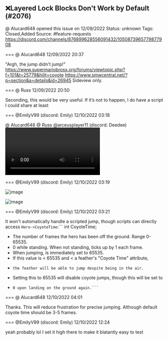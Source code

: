 ## ❌Layered Lock Blocks Don't Work by Default (#2076)
@ Alucard648 opened this issue on 12/09/2022
Status: unknown
Tags: Closed,Added
Source: #feature-requests https://discord.com/channels/876899628556091432/1050873965779877908


=== @ Alucard648 12/09/2022 20:37

"Argh, the jump didn't jump!"
https://www.supermariobrosx.org/forums/viewtopic.php?f=101&t=25779&hilit=coyote
https://www.smwcentral.net/?p=section&a=details&id=26945
Sideview only.

=== @ Russ 12/09/2022 20:50

Seconding, this would be very useful. If it’s not to happen, I do have a script I could share at least

=== @EmilyV99 (discord: Emily) 12/10/2022 03:18

@ Alucard648 @ Russ @arceusplayer11 (discord: Deedee)
![image](https://cdn.discordapp.com/attachments/1050873965779877908/1050974841043431524/2022-12-09_22-17-52.mp4?ex=65ebd518&is=65d96018&hm=080fe118b8131e6343af1eb77d436e912aadee076f53d00f8223e2d6cc1ae2c2&)

=== @EmilyV99 (discord: Emily) 12/10/2022 03:19


![image](https://cdn.discordapp.com/attachments/1050873965779877908/1050975134300782612/image.png?ex=65ebd55e&is=65d9605e&hm=0a24a57118bede5093081be0b5505d8713dc62881e65cc1ef337164b45bb194a&)

![image](https://cdn.discordapp.com/attachments/1050873965779877908/1050975224608333844/image.png?ex=65ebd573&is=65d96073&hm=9118ee679cb93cf93b89930b85e9f2d722f9be4404c84bf5a33303e2948037a3&)

=== @EmilyV99 (discord: Emily) 12/10/2022 03:21

It won't automatically handle a scripted jump, though scripts can directly access `Hero->CoyoteTime`:```
int CoyoteTime;
 * The number of frames the hero has been off the ground. Range 0-65535.
 * 0 while standing. When not standing, ticks up by 1 each frame.
 * When jumping, is immediately set to 65535.
 * If this value is < 65535 and < a feather's "Coyote Time" attribute,
 *     the feather will be able to jump despite being in the air.
 * Setting this to 65535 will disable coyote jumps, though this will be set to
 *     0 upon landing on the ground again.```

=== @ Alucard648 12/10/2022 04:01

Thanks. This will reduce frustration for precise jumping. Although default coyote time should be 3-5 frames.

=== @EmilyV99 (discord: Emily) 12/10/2022 12:24

yeah probably lol
I set it high there to make it blatantly easy to test
